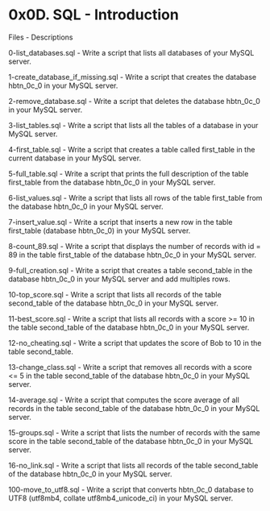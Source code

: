 # 0x0D. SQL - Introduction


Files - Descriptions


0-list_databases.sql - Write a script that lists all databases of your MySQL server.


1-create_database_if_missing.sql - Write a script that creates the database hbtn_0c_0 in your MySQL server.


2-remove_database.sql - Write a script that deletes the database hbtn_0c_0 in your MySQL server.


3-list_tables.sql - Write a script that lists all the tables of a database in your MySQL server.


4-first_table.sql - Write a script that creates a table called first_table in the current database in your MySQL server.


5-full_table.sql - Write a script that prints the full description of the table first_table from the database hbtn_0c_0 in your MySQL server.


6-list_values.sql - Write a script that lists all rows of the table first_table from the database hbtn_0c_0 in your MySQL server.


7-insert_value.sql - Write a script that inserts a new row in the table first_table (database hbtn_0c_0) in your MySQL server.


8-count_89.sql - Write a script that displays the number of records with id = 89 in the table first_table of the database hbtn_0c_0 in your MySQL server.


9-full_creation.sql - Write a script that creates a table second_table in the database hbtn_0c_0 in your MySQL server and add multiples rows.


10-top_score.sql - Write a script that lists all records of the table second_table of the database hbtn_0c_0 in your MySQL server.


11-best_score.sql - Write a script that lists all records with a score >= 10 in the table second_table of the database hbtn_0c_0 in your MySQL server.


12-no_cheating.sql - Write a script that updates the score of Bob to 10 in the table second_table.


13-change_class.sql - Write a script that removes all records with a score <= 5 in the table second_table of the database hbtn_0c_0 in your MySQL server.


14-average.sql - Write a script that computes the score average of all records in the table second_table of the database hbtn_0c_0 in your MySQL server.


15-groups.sql - Write a script that lists the number of records with the same score in the table second_table of the database hbtn_0c_0 in your MySQL server.


16-no_link.sql - Write a script that lists all records of the table second_table of the database hbtn_0c_0 in your MySQL server.


100-move_to_utf8.sql - Write a script that converts hbtn_0c_0 database to UTF8 (utf8mb4, collate utf8mb4_unicode_ci) in your MySQL server.
